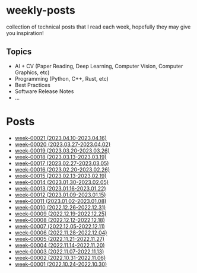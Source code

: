 # weekly-posts
collection of technical posts that I read each week, hopefully they may give you inspiration!

## Topics
+ AI + CV (Paper Reading, Deep Learning, Computer Vision, Computer Graphics, etc)
+ Programming (Python, C++, Rust, etc)
+ Best Practices
+ Software Release Notes
+ ...

# Posts 
+ [week-00021 (2023.04.10-2023.04.16)](./2023/2023.04.10-2023.04.16.md)
+ [week-00020 (2023.03.27-2023.04.02)](./2023/2023.03.27-2023.04.02.md)
+ [week-00019 (2023.03.20-2023.03.26)](./2023/2023.03.20-2023.03.26.md)
+ [week-00018 (2023.03.13-2023.03.19)](./2023/2023.03.13-2023.03.19.md)
+ [week-00017 (2023.02.27-2023.03.05)](./2023/2023.02.27-2023.03.05.md)
+ [week-00016 (2023.02.20-2023.02.26)](./2023/2023.02.20-2023.02.26.md)
+ [week-00015 (2023.02.13-2023.02.19)](./2023/2023.02.13-2023.02.19.md)
+ [week-00014 (2023.01.30-2023.02.05)](./2023/2023.01.30-2023.02.05.md)
+ [week-00013 (2023.01.16-2023.01.22)](./2023/2023.01.16-2023.01.22.md)
+ [week-00012 (2023.01.09-2023.01.15)](./2023/2023.01.09-2023.01.15.md)
+ [week-00011 (2023.01.02-2023.01.08)](./2023/2023.01.02-2023.01.08.md)
+ [week-00010 (2022.12.26-2022.12.31)](./2022/2022.12.26-2022.12.31.md)
+ [week-00009 (2022.12.19-2022.12.25)](./2022/2022.12.19-2022.12.25.md)
+ [week-00008 (2022.12.12-2022.12.18)](./2022/2022.12.12-2022.12.18.md)
+ [week-00007 (2022.12.05-2022.12.11)](./2022/2022.12.05-2022.12.11.md)
+ [week-00006 (2022.11.28-2022.12.04)](./2022/2022.11.28-2022.12.04.md)
+ [week-00005 (2022.11.21-2022.11.27)](./2022/2022.11.21-2022.11.28.md)
+ [week-00004 (2022.11.14-2022.11.20)](./2022/2022.11.14-2022.11.20.md)
+ [week-00003 (2022.11.07-2022.11.13)](./2022/2022.11.07-2022.11.13.md)
+ [week-00002 (2022.10.31-2022.11.06)](./2022/2022.10.31-2022.11.06.md)
+ [week-00001 (2022.10.24-2022.10.30)](./2022/2022.10.24-2022.10.30.md)
